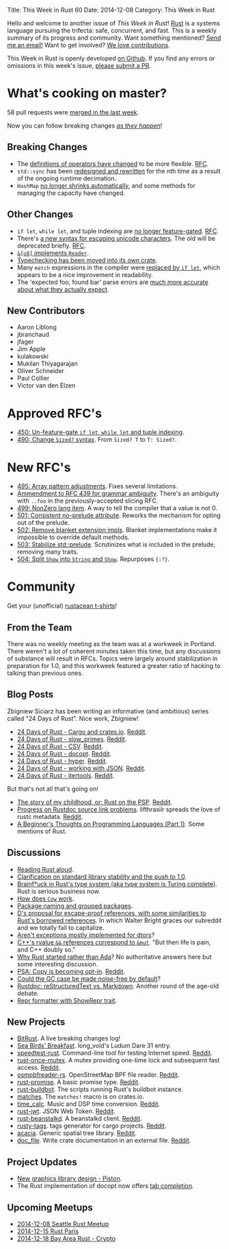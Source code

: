 Title: This Week in Rust 60
Date: 2014-12-08
Category: This Week in Rust

Hello and welcome to another issue of *This Week in Rust*!
[Rust](http://rust-lang.org) is a systems language pursuing the trifecta:
safe, concurrent, and fast. This is a weekly summary of its progress and
community. Want something mentioned? [Send me an
email!](mailto:corey@octayn.net?subject=This%20Week%20in%20Rust%20Suggestion)
Want to get involved? [We love
contributions](https://github.com/mozilla/rust/wiki/Note-guide-for-new-contributors).

This Week in Rust is openly developed [on Github](https://github.com/cmr/this-week-in-rust).
If you find any errors or omissions in this week's issue, [please submit a PR](https://github.com/cmr/this-week-in-rust/pulls).

# What's cooking on master?

58 pull requests were [merged in the last week][1].

[1]: https://github.com/rust-lang/rust/pulls?q=is%3Apr+is%3Amerged+updated%3A2014-12-01..2014-12-08

Now you can follow breaking changes *[as they happen][BitRust]*!

[BitRust]: http://bitrust.octarineparrot.com/

## Breaking Changes

* The [definitions of operators have changed][ops] to be more
  flexible. [RFC][ops-rfc].
* `std::sync` has been [redesigned and rewritten][sync] for the nth
  time as a result of the ongoing runtime decimation.
* `HashMap` [no longer shrinks automatically][shrink], and some
  methods for managing the capacity have changed.

[shrink]: https://github.com/rust-lang/rust/pull/18770
[ops]: https://github.com/rust-lang/rust/pull/19167
[ops-rfc]: https://github.com/rust-lang/rfcs/blob/master/text/0439-cmp-ops-reform.md
[sync]: https://github.com/rust-lang/rust/pull/19274

## Other Changes

* `if let`, `while let`, and tuple indexing are [no longer
  feature-gated][ungate]. [RFC][ungate-rfc].
* There's [a new syntax for escaping unicode characters][es6]. The old
  will be deprecated briefly. [RFC][es6-rfc].
* [`&[u8]` implements `Reader`][sliceio].
* [Typechecking has been moved into its own crate][typeck].
* Many `match` expressions in the compiler were [replaced by `if
  let`][iflet], which appears to be a nice improvement in readability.
* The 'expected foo, found bar' parse errors are [much more
  accurate about what they actually expect][parse].

[sliceio]: https://github.com/rust-lang/rust/pull/18980
[typeck]: https://github.com/rust-lang/rust/pull/19362
[iflet]: https://github.com/rust-lang/rust/pull/19405/files
[ungate]: https://github.com/rust-lang/rust/pull/19472
[ungate-rfc]: https://github.com/rust-lang/rfcs/blob/master/text/0450-un-feature-gate-some-more-gates.md
[es6]: https://github.com/rust-lang/rust/pull/19480
[es6-rfc]: https://github.com/rust-lang/rfcs/pull/446
[parse]: https://github.com/rust-lang/rust/pull/19494

## New Contributors

* Aaron Liblong
* jbranchaud
* jfager
* Jim Apple
* kulakowski
* Mukilan Thiyagarajan
* Oliver Schneider
* Paul Collier
* Victor van den Elzen

# Approved RFC's

* [450: Un-feature-gate `if let`, `while let` and tuple indexing][rfc450].
* [490: Change `Sized?` syntax][rfc490]. From `Sized? T` to `T: Sized?`.

[rfc450]: https://github.com/rust-lang/rfcs/pull/450
[rfc490]: https://github.com/rust-lang/rfcs/pull/490

# New RFC's

* [495: Array pattern adjustments][rfc495]. Fixes several limitations.
* [Ammendment to RFC 439 for grammar ambiguity][rfc498]. There's an
  ambiguity with `..foo` in the previously-accepted slicing RFC.
* [499: NonZero lang item][rfc499]. A way to tell the compiler that a
  value is not 0.
* [501: Consistent no-prelude attribute][rfc501]. Reworks the
  mechanism for opting out of the prelude.
* [502: Remove blanket extension impls][rfc502]. Blanket
  implementations make it impossible to override default methods.
* [503: Stabilize std::prelude][rfc503]. Scrutinizes what is included
  in the prelude, removing many traits.
* [504: Split `Show` into `String` and `Show`][rfc504]. Repurposes
  `{:?}`.

[rfc495]: https://github.com/rust-lang/rfcs/pull/495
[rfc498]: https://github.com/rust-lang/rfcs/pull/498
[rfc499]: https://github.com/rust-lang/rfcs/pull/499
[rfc501]: https://github.com/rust-lang/rfcs/pull/501
[rfc502]: https://github.com/rust-lang/rfcs/pull/502
[rfc503]: https://github.com/rust-lang/rfcs/pull/503
[rfc504]: https://github.com/rust-lang/rfcs/pull/504

# Community

Get your (unofficial) [rustacean t-shirts][tshirts]!

[tshirts]: https://www.reddit.com/r/rust/comments/2o01sd/rustacean_tshirts/

## From the Team

There was no weekly meeting as the team was at a workweek in
Portland. There weren't a lot of coherent minutes taken this time, but
any discussions of substance will result in RFCs. Topics were largely
around stabilization in preparation for 1.0, and this workweek
featured a greater ratio of hacking to talking than previous ones.

## Blog Posts

Zbigniew Siciarz has been writing an informative (and ambitious) series called
"24 Days of Rust". Nice work, Zbigniew!

* [24 Days of Rust - Cargo and crates.io][24days1]. [Reddit][24days1-reddit].
* [24 Days of Rust - slow_primes][24days2]. [Reddit][24days2-reddit].
* [24 Days of Rust - CSV][24days3]. [Reddit][24days3-reddit].
* [24 Days of Rust - docopt][24days4]. [Reddit][24days4-reddit].
* [24 Days of Rust - hyper][24days5]. [Reddit][24days5-reddit].
* [24 Days of Rust - working with JSON][24days6]. [Reddit][24days6-reddit].
* [24 Days of Rust - itertools][24days7]. [Reddit][24days7-reddit].

[24days1]: https://siciarz.net/24-days-rust-cargo-and-cratesio/
[24days1-reddit]: https://www.reddit.com/r/rust/comments/2nybtm/24_days_of_rust_cargo_and_cratesio/
[24days2]: https://siciarz.net/24-days-rust-slow_primes/
[24days2-reddit]: https://www.reddit.com/r/rust/comments/2o296i/24_days_of_rust_slow_primes/
[24days3]: https://siciarz.net/24-days-of-rust-csv/
[24days3-reddit]: https://www.reddit.com/r/rust/comments/2o69pc/24_days_of_rust_csv/
[24days4]: https://siciarz.net/24-days-of-rust-docopt/
[24days4-reddit]: https://www.reddit.com/r/rust/comments/2oa78k/24_days_of_rust_docopt/
[24days5]: https://siciarz.net/24-days-of-rust-hyper/
[24days5-reddit]: https://www.reddit.com/r/rust/comments/2oe0yg/24_days_of_rust_hyper/
[24days6]: https://siciarz.net/24-days-of-rust-working-json/
[24days6-reddit]: https://www.reddit.com/r/rust/comments/2oh6ue/24_days_of_rust_working_with_json/
[24days7]: https://siciarz.net/24-days-of-rust-itertools/
[24days7-reddit]: https://www.reddit.com/r/rust/comments/2okqey/24_days_of_rust_itertools/

But that's not all that's going on!

* [The story of my childhood, or: Rust on the
  PSP][psp]. [Reddit][psp-reddit].
* [Progress on Rustdoc source link problems][rustdoc]. lifthrasiir
  spreads the love of rustc metadata. [Reddit][rustdoc-reddit].
* [A Beginner's Thoughts on Programming Languages (Part 1)][beg]. Some mentions of Rust.

[psp]: http://fnordig.de/2014/12/03/a-story-of-hacking-or-rust-on-the-psp/
[psp-reddit]: https://www.reddit.com/r/rust/comments/2o903j/the_story_of_my_childhood_or_rust_on_the_psp/
[rustdoc]: https://lifthrasiir.github.io/rustlog/worklog-2014-12-06.html
[rustdoc-reddit]: https://www.reddit.com/r/rust/comments/2ojnnh/worklog_20141206_progress_on_rustdoc_source_link/
[beg]: https://medium.com/@chcokr/a-beginners-thoughts-on-programming-languages-part-1-e1ad124db3cd

## Discussions

* [Reading Rust aloud][aloud].
* [Clarification on standard library stability and the push to
  1.0][clar].
* [Brainf*uck in Rust's type system (aka type system is Turing
  complete)][brainfuck]. Rust is serious business now.
* [How does `Cow` work][cow].
* [Package naming and grouped packages][pkg].
* [D's proposal for escape-proof references, with some similarities to
  Rust's borrowed references][d]. In which Walter Bright graces our
  subreddit and we totally fail to capitalize.
* [Aren't exceptions mostly implemented for dtors][ex]?
* [C++'s rvalue `&&` references correspond to `&mut`][cxx]. "But then
  life is pain, and C++ doubly so."
* [Why Rust started rather than Ada][ada]? No authoritative answers
  here but some interesting discussion.
* [PSA: Copy is becoming opt-in][copy]. [Reddit][copy-reddit].
* [Could the GC case be made noise-free by default][gc]?
* [Rustdoc: reStructuredText vs. Markdown][rest]. Another round of the
  age-old debate.
* [Repr formatter with ShowRepr trait][repr].

[aloud]: https://www.reddit.com/r/rust/comments/2o5tin/reading_rust_aloud/
[clar]: https://www.reddit.com/r/rust/comments/2o5d9d/clarification_on_standard_library_stability_and/
[brainfuck]: https://www.reddit.com/r/rust/comments/2o6yp8/brainfck_in_rusts_type_system_aka_type_system_is/
[cow]: https://www.reddit.com/r/rust/comments/2oebm5/how_does_cow_work/
[pkg]: https://www.reddit.com/r/rust/comments/2ocz69/package_naming_and_grouped_packages_cratesio_and/
[d]: https://www.reddit.com/r/rust/comments/2od8a8/ds_proposal_for_escapeproof_references_with_some/
[ex]: https://www.reddit.com/r/rust/comments/2of8ox/apologies_in_advance_arent_exceptions_mostly/
[cxx]: https://www.reddit.com/r/rust/comments/2oes6s/cs_rvalue_references_correspond_to_rusts_mut/
[ada]: https://www.reddit.com/r/rust/comments/2og8xf/why_rust_started_rather_than_ada/
[copy]: http://internals.rust-lang.org/t/psa-copy-is-becoming-opt-in/982
[copy-reddit]: https://www.reddit.com/r/rust/comments/2ogqaj/psa_copy_is_becoming_optin/
[gc]: http://internals.rust-lang.org/t/could-the-gc-case-be-made-noise-free-by-default/924
[rest]: http://internals.rust-lang.org/t/rustdoc-restructuredtext-vs-markdown/356
[repr]: http://internals.rust-lang.org/t/repr-formatter-with-showrepr-trait/926/5

## New Projects

* [BitRust]. A live breaking changes log!
* [Sea Birds' Breakfast][birds]. long_void's Ludum Dare 31 entry.
* [speedtest-rust]. Command-line tool for testing Internet
  speed. [Reddit][speedtest-rust-reddit].
* [rust-once-mutex]. A mutex providing one-time lock and subsequent
  fast access. [Reddit][rust-once-mutex-reddit].
* [osmpbfreader-rs]. OpenStreetMap BPF file
  reader. [Reddit][osmpbfreader-rs-reddit].
* [rust-promise]. A basic promise type. [Reddit][rust-promise-reddit].
* [rust-buildbot]. The scripts running Rust's buildbot instance.
* [matches]. The `matches!` macro is on crates.io.
* [time_calc]. Music and DSP time
  conversion. [Reddit][time_calc-reddit].
* [rust-jwt]. JSON Web Token. [Reddit][rust-jwt-reddit].
* [rust-beanstalkd]. A beanstalkd
  client. [Reddit][rust-beanstalkd-reddit].
* [rusty-tags]. tags generator for cargo
  projects. [Reddit][rusty-tags-reddit].
* [acacia]. Generic spatial tree library. [Reddit][acacia-reddit].
* [doc_file]. Write crate documentation in an external file. [Reddit][doc_file-reddit].

[BitRust]: http://bitrust.octarineparrot.com/
[birds]: http://ludumdare.com/compo/ludum-dare-31/?action=preview&uid=19918
[speedtest-rust]: https://github.com/gkbrk/speedtest-rust
[speedtest-rust-reddit]: https://www.reddit.com/r/rust/comments/2nz8eh/wip_commandline_tool_to_test_your_internet_speed/
[rust-once-mutex]: https://github.com/reem/rust-once-mutex
[rust-once-mutex-reddit]: https://www.reddit.com/r/rust/comments/2o0tm8/a_mutex_providing_a_onetime_lock_then_fast/
[osmpbfreader-rs]: https://github.com/TeXitoi/osmpbfreader-rs
[osmpbfreader-rs-reddit]: https://www.reddit.com/r/rust/comments/2o5506/osmpbfreaderrs_read_openstreetmap_pbf_files_with/
[rust-promise]: https://github.com/viperscape/rust-promise
[rust-promise-reddit]: https://www.reddit.com/r/rust/comments/2o6iz4/promise_sync_object/
[rust-buildbot]: https://github.com/rust-lang/rust-buildbot
[matches]: https://www.reddit.com/r/rust/comments/2obpqv/the_matches_macro_is_on_cratesio/
[time_calc]: https://github.com/RustAudio/time_calc
[time_calc-reddit]: https://www.reddit.com/r/rust/comments/2ogden/time_calc_a_crate_for_music_and_dsp_time/
[rust-jwt]: https://github.com/GildedHonour/rust-jwt
[rust-jwt-reddit]: https://www.reddit.com/r/rust/comments/2ohueq/json_web_token_jwt_in_rust/
[rust-beanstalkd]: https://github.com/schickling/rust-beanstalkd
[rust-beanstalkd-reddit]: https://www.reddit.com/r/rust/comments/2ol9cg/beanstalkd_client_my_first_very_basic_library_in/
[rusty-tags]: https://github.com/dan-t/rusty-tags
[rusty-tags-reddit]: https://www.reddit.com/r/rust/comments/2ol09b/ann_rustytags_create_tags_for_a_cargo_project_and/
[acacia]: https://github.com/aepsil0n/acacia
[acacia-reddit]: https://www.reddit.com/r/rust_gamedev/comments/2oasrs/acacia_a_generic_spatial_tree_library/
[doc_file]: https://github.com/tomjakubowski/doc_file
[doc_file-reddit]: https://www.reddit.com/r/rust/comments/2omey2/doc_file_write_crate_documentation_in_external/

## Project Updates

* [New graphics library design - Piston][piston].
* The Rust implementation of docopt now offers [tab completion][docopt].

[piston]: http://blog.piston.rs/2014/12/02/new-graphics-design/
[docopt]: https://github.com/docopt/docopt.rs#tab-completion-support

## Upcoming Meetups

* [2014-12-08 Seattle Rust Meetup](https://www.eventbrite.com/e/mozilla-rust-seattle-meetup-tickets-12222326307?aff=erelexporg)
* [2014-12-15 Rust Paris](http://www.meetup.com/Rust-Paris)
* [2014-12-18 Bay Area Rust - Crypto](http://www.meetup.com/Rust-Bay-Area/events/210632582/)
